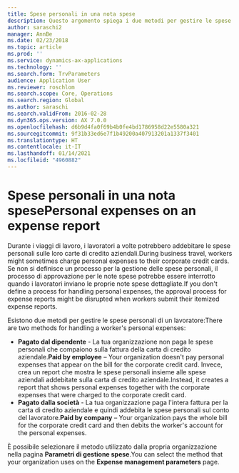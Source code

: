 ```yaml
---
title: Spese personali in una nota spese
description: Questo argomento spiega i due metodi per gestire le spese personali di un lavoratore in Microsoft Dynamics 365 Finance.
author: saraschi2
manager: AnnBe
ms.date: 02/23/2018
ms.topic: article
ms.prod: ''
ms.service: dynamics-ax-applications
ms.technology: ''
ms.search.form: TrvParameters
audience: Application User
ms.reviewer: roschlom
ms.search.scope: Core, Operations
ms.search.region: Global
ms.author: saraschi
ms.search.validFrom: 2016-02-28
ms.dyn365.ops.version: AX 7.0.0
ms.openlocfilehash: d6b9d4fa0f69b4b0fe4bd1786958d22e5580a321
ms.sourcegitcommit: 9f31b33ed6e7f1b49200a407913201a1337f3401
ms.translationtype: HT
ms.contentlocale: it-IT
ms.lasthandoff: 01/14/2021
ms.locfileid: "4960882"
---
```

# <a name="personal-expenses-on-an-expense-report"></a><span data-ttu-id="9af92-103">Spese personali in una nota spese</span><span class="sxs-lookup"><span data-stu-id="9af92-103">Personal expenses on an expense report</span></span>

<span data-ttu-id="9af92-104">Durante i viaggi di lavoro, i lavoratori a volte potrebbero addebitare le spese personali sulle loro carte di credito aziendali.</span><span class="sxs-lookup"><span data-stu-id="9af92-104">During business travel, workers might sometimes charge personal expenses to their corporate credit cards.</span></span> <span data-ttu-id="9af92-105">Se non si definisce un processo per la gestione delle spese personali, il processo di approvazione per le note spese potrebbe essere interrotto quando i lavoratori inviano le proprie note spese dettagliate.</span><span class="sxs-lookup"><span data-stu-id="9af92-105">If you don't define a process for handling personal expenses, the approval process for expense reports might be disrupted when workers submit their itemized expense reports.</span></span> 

<span data-ttu-id="9af92-106">Esistono due metodi per gestire le spese personali di un lavoratore:</span><span class="sxs-lookup"><span data-stu-id="9af92-106">There are two methods for handling a worker's personal expenses:</span></span>

- <span data-ttu-id="9af92-107">**Pagato dal dipendente** - La tua organizzazione non paga le spese personali che compaiono sulla fattura della carta di credito aziendale.</span><span class="sxs-lookup"><span data-stu-id="9af92-107">**Paid by employee** – Your organization doesn't pay personal expenses that appear on the bill for the corporate credit card.</span></span> <span data-ttu-id="9af92-108">Invece, crea un report che mostra le spese personali insieme alle spese aziendali addebitate sulla carta di credito aziendale.</span><span class="sxs-lookup"><span data-stu-id="9af92-108">Instead, it creates a report that shows personal expenses together with the corporate expenses that were charged to the corporate credit card.</span></span>
- <span data-ttu-id="9af92-109">**Pagato dalla società** - La tua organizzazione paga l'intera fattura per la carta di credito aziendale e quindi addebita le spese personali sul conto del lavoratore.</span><span class="sxs-lookup"><span data-stu-id="9af92-109">**Paid by company** – Your organization pays the whole bill for the corporate credit card and then debits the worker's account for the personal expenses.</span></span>

<span data-ttu-id="9af92-110">È possibile selezionare il metodo utilizzato dalla propria organizzazione nella pagina **Parametri di gestione spese**.</span><span class="sxs-lookup"><span data-stu-id="9af92-110">You can select the method that your organization uses on the **Expense management parameters** page.</span></span>
